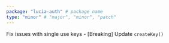 ```yaml
---
package: "lucia-auth" # package name
type: "minor" # "major", "minor", "patch"
---
```


Fix issues with single use keys
    - [Breaking] Update `createKey()`